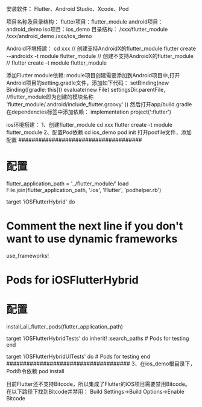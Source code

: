 安装软件：
    Flutter、Android Studio、Xcode、Pod

项目名称及目录结构：
flutter项目：flutter_module
android项目：android_demo
iso项目：ios_demo
目录结构：
    /xxx/flutter_module
    /xxx/android_demo
    /xxx/ios_demo

Android环境搭建：
    cd xxx
    // 创建支持AndroidX的flutter_module
    flutter create --androidx -t module flutter_module
    // 创建不支持AndroidX的flutter_module
    // flutter create -t module flutter_module

添加Flutter module依赖:
    module项目创建需要添加到Android项目中,打开Android项目的setting.gradle文件，添加如下代码：
    setBinding(new Binding([gradle: this]))
    evaluate(new File(
            settingsDir.parentFile,
            //flutter_module即为创建的模块名称
            'flutter_module/.android/include_flutter.groovy'
    ))
然后打开app/build.gradle在dependencies标签中添加依赖：
implementation project(':flutter')

ios环境搭建：
1、创建flutter_module
    cd xxx
    flutter create -t module flutter_module
2、配置Pod依赖
    cd ios_demo
    pod init
打开podfile文件，添加配置
#####################################
# 配置
flutter_application_path = '../flutter_module/'
load File.join(flutter_application_path, '.ios', 'Flutter', 'podhelper.rb')

target 'iOSFlutterHybrid' do
  # Comment the next line if you don't want to use dynamic frameworks
  use_frameworks!

  # Pods for iOSFlutterHybrid
  # 配置
  install_all_flutter_pods(flutter_application_path)

  target 'iOSFlutterHybridTests' do
    inherit! :search_paths
    # Pods for testing
  end

  target 'iOSFlutterHybridUITests' do
    # Pods for testing
  end
#####################################
3、在ios_demo根目录下，Pod命令依赖
    pod install

目前Flutter还不支持Bitcode，所以集成了Flutter的iOS项目需要禁用Bitcode。
在以下路径下找到Bitcode并禁用：
Build Settings->Build Options->Enable Bitcode








